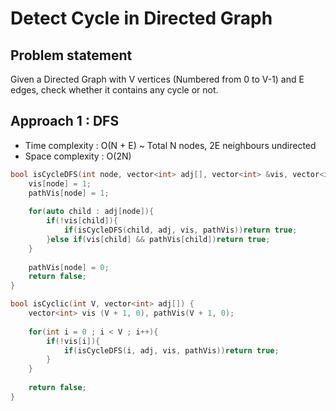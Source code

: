 # Detect Cycle in Directed Graph

## Problem statement

Given a Directed Graph with V vertices (Numbered from 0 to V-1) and E edges, check whether it contains any cycle or not.

## Approach 1 : DFS

- Time complexity : O(N + E) ~ Total N nodes, 2E neighbours undirected
- Space complexity : O(2N)

```cpp
bool isCycleDFS(int node, vector<int> adj[], vector<int> &vis, vector<int> &pathVis){
    vis[node] = 1;
    pathVis[node] = 1;
    
    for(auto child : adj[node]){
        if(!vis[child]){
            if(isCycleDFS(child, adj, vis, pathVis))return true;
        }else if(vis[child] && pathVis[child])return true;
    }
    
    pathVis[node] = 0;
    return false;
}

bool isCyclic(int V, vector<int> adj[]) {
    vector<int> vis (V + 1, 0), pathVis(V + 1, 0);
    
    for(int i = 0 ; i < V ; i++){
        if(!vis[i]){
            if(isCycleDFS(i, adj, vis, pathVis))return true;
        }
    }
    
    return false;
}
```